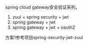 spring cloud gateway安全验证系列。

1. zuul + spring security + jwt
2. spring gateway + jwt
3. spring gateway + jwt + oauth2

方案1参考项目spring-security-jwt-zuul
